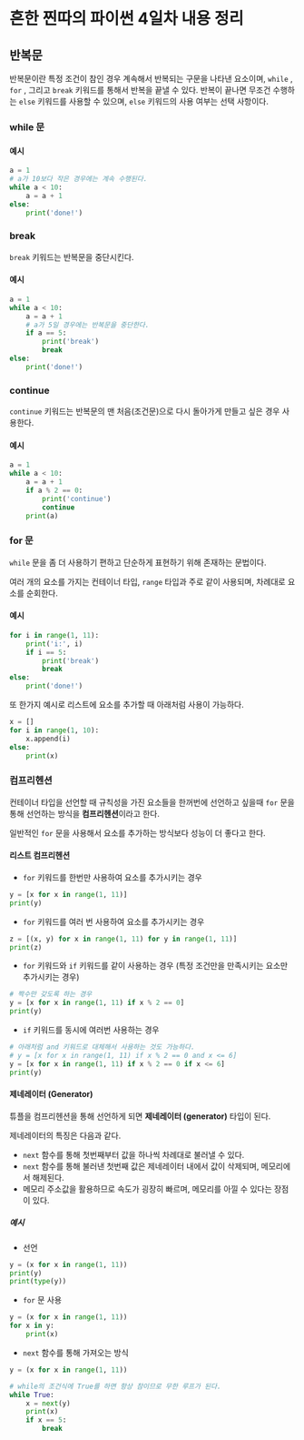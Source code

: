 # 흔한 찐따의 파이썬 4일차 내용 정리

## 반복문
반복문이란 특정 조건이 참인 경우 계속해서 반복되는 구문을 나타낸 요소이며, `while` , `for` , 그리고 `break` 키워드를 통해서 반복을 끝낼 수 있다.
반복이 끝나면 무조건 수행하는 `else` 키워드를 사용할 수 있으며, `else` 키워드의 사용 여부는 선택 사항이다.

### while 문

#### 예시
```python
a = 1
# a가 10보다 작은 경우에는 계속 수행된다.
while a < 10:
    a = a + 1
else:
    print('done!')
```

### break
`break` 키워드는 반복문을 중단시킨다.

#### 예시
```python
a = 1
while a < 10:
    a = a + 1
    # a가 5일 경우에는 반복문을 중단한다.
    if a == 5:
        print('break')
        break
else:
    print('done!')
```

### continue
`continue` 키워드는 반복문의 맨 처음(조건문)으로 다시 돌아가게 만들고 싶은 경우 사용한다.

#### 예시
```python
a = 1
while a < 10:
    a = a + 1
    if a % 2 == 0:
        print('continue')
        continue
    print(a)
```

### for 문
`while` 문을 좀 더 사용하기 편하고 단순하게 표현하기 위해 존재하는 문법이다.

여러 개의 요소를 가지는 컨테이너 타입, `range` 타입과 주로 같이 사용되며, 차례대로 요소를 순회한다.

#### 예시
```python
for i in range(1, 11):
    print('i:', i)
    if i == 5:
        print('break')
        break
else:
    print('done!')
```

또 한가지 예시로 리스트에 요소를 추가할 때 아래처럼 사용이 가능하다.
```python
x = []
for i in range(1, 10):
    x.append(i)
else:
    print(x)
```

### 컴프리헨션
컨테이너 타입을 선언할 때 규칙성을 가진 요소들을 한꺼번에 선언하고 싶을때 `for` 문을 통해 선언하는 방식을 **컴프리헨션**이라고 한다.

일반적인 `for` 문을 사용해서 요소를 추가하는 방식보다 성능이 더 좋다고 한다.

#### 리스트 컴프리헨션

- `for` 키워드를 한번만 사용하여 요소를 추가시키는 경우
```python
y = [x for x in range(1, 11)]
print(y)
```

- `for` 키워드를 여러 번 사용하여 요소를 추가시키는 경우
```python
z = [(x, y) for x in range(1, 11) for y in range(1, 11)]
print(z)
```

- `for` 키워드와 `if` 키워드를 같이 사용하는 경우 (특정 조건만을 만족시키는 요소만 추가시키는 경우)
```python
# 짝수만 갖도록 하는 경우
y = [x for x in range(1, 11) if x % 2 == 0]
print(y)
```

- `if` 키워드를 동시에 여러번 사용하는 경우
```python
# 아래처럼 and 키워드로 대체해서 사용하는 것도 가능하다.
# y = [x for x in range(1, 11) if x % 2 == 0 and x <= 6]
y = [x for x in range(1, 11) if x % 2 == 0 if x <= 6]
print(y)
```

#### 제네레이터 (Generator)
튜플을 컴프리헨션을 통해 선언하게 되면 **제네레이터 (generator)** 타입이 된다.

제네레이터의 특징은 다음과 같다.
- `next` 함수를 통해 첫번째부터 값을 하나씩 차례대로 불러낼 수 있다.
- `next` 함수를 통해 불러낸 첫번째 값은 제네레이터 내에서 값이 삭제되며, 메모리에서 해제된다.
- 메모리 주소값을 활용하므로 속도가 굉장히 빠르며, 메모리를 아낄 수 있다는 장점이 있다.

##### 예시

- 선언
```python
y = (x for x in range(1, 11))
print(y)
print(type(y))
```

- `for` 문 사용
```python
y = (x for x in range(1, 11))
for x in y:
    print(x)
```

- `next` 함수를 통해 가져오는 방식
```python
y = (x for x in range(1, 11))

# while의 조건식에 True를 하면 항상 참이므로 무한 루프가 된다.
while True:
    x = next(y)
    print(x)
    if x == 5:
        break
```

